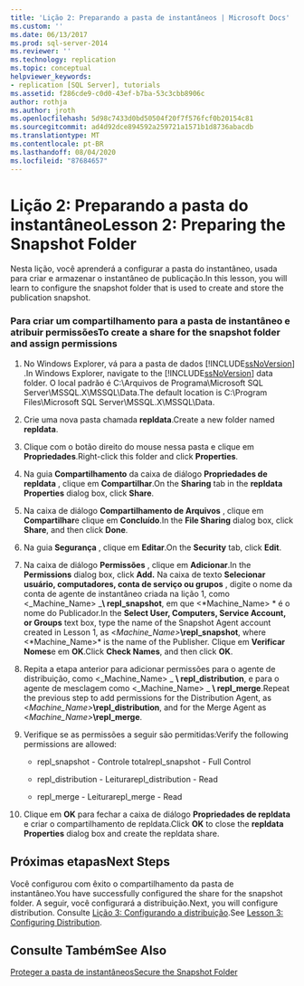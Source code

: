 ```yaml
---
title: 'Lição 2: Preparando a pasta de instantâneos | Microsoft Docs'
ms.custom: ''
ms.date: 06/13/2017
ms.prod: sql-server-2014
ms.reviewer: ''
ms.technology: replication
ms.topic: conceptual
helpviewer_keywords:
- replication [SQL Server], tutorials
ms.assetid: f286cde9-c0d0-43ef-b7ba-53c3cbb8906c
author: rothja
ms.author: jroth
ms.openlocfilehash: 5d98c7433d0bd50504f20f7f576fcf0b20154c81
ms.sourcegitcommit: ad4d92dce894592a259721a1571b1d8736abacdb
ms.translationtype: MT
ms.contentlocale: pt-BR
ms.lasthandoff: 08/04/2020
ms.locfileid: "87684657"
---
```

# <a name="lesson-2-preparing-the-snapshot-folder"></a><span data-ttu-id="7ab6c-102">Lição 2: Preparando a pasta do instantâneo</span><span class="sxs-lookup"><span data-stu-id="7ab6c-102">Lesson 2: Preparing the Snapshot Folder</span></span>
  <span data-ttu-id="7ab6c-103">Nesta lição, você aprenderá a configurar a pasta do instantâneo, usada para criar e armazenar o instantâneo de publicação.</span><span class="sxs-lookup"><span data-stu-id="7ab6c-103">In this lesson, you will learn to configure the snapshot folder that is used to create and store the publication snapshot.</span></span>  
  
### <a name="to-create-a-share-for-the-snapshot-folder-and-assign-permissions"></a><span data-ttu-id="7ab6c-104">Para criar um compartilhamento para a pasta de instantâneo e atribuir permissões</span><span class="sxs-lookup"><span data-stu-id="7ab6c-104">To create a share for the snapshot folder and assign permissions</span></span>  
  
1.  <span data-ttu-id="7ab6c-105">No Windows Explorer, vá para a pasta de dados [!INCLUDE[ssNoVersion](../../includes/ssnoversion-md.md)] .</span><span class="sxs-lookup"><span data-stu-id="7ab6c-105">In Windows Explorer, navigate to the [!INCLUDE[ssNoVersion](../../includes/ssnoversion-md.md)] data folder.</span></span> <span data-ttu-id="7ab6c-106">O local padrão é C:\Arquivos de Programa\Microsoft SQL Server\MSSQL.X\MSSQL\Data.</span><span class="sxs-lookup"><span data-stu-id="7ab6c-106">The default location is C:\Program Files\Microsoft SQL Server\MSSQL.X\MSSQL\Data.</span></span>  
  
2.  <span data-ttu-id="7ab6c-107">Crie uma nova pasta chamada **repldata**.</span><span class="sxs-lookup"><span data-stu-id="7ab6c-107">Create a new folder named **repldata**.</span></span>  
  
3.  <span data-ttu-id="7ab6c-108">Clique com o botão direito do mouse nessa pasta e clique em **Propriedades**.</span><span class="sxs-lookup"><span data-stu-id="7ab6c-108">Right-click this folder and click **Properties**.</span></span>  
  
4.  <span data-ttu-id="7ab6c-109">Na guia **Compartilhamento** da caixa de diálogo **Propriedades de repldata** , clique em **Compartilhar**.</span><span class="sxs-lookup"><span data-stu-id="7ab6c-109">On the **Sharing** tab in the **repldata Properties** dialog box, click **Share**.</span></span>  
  
5.  <span data-ttu-id="7ab6c-110">Na caixa de diálogo **Compartilhamento de Arquivos** , clique em **Compartilhar**e clique em **Concluído**.</span><span class="sxs-lookup"><span data-stu-id="7ab6c-110">In the **File Sharing** dialog box, click **Share**, and then click **Done**.</span></span>  
  
6.  <span data-ttu-id="7ab6c-111">Na guia **Segurança** , clique em **Editar**.</span><span class="sxs-lookup"><span data-stu-id="7ab6c-111">On the **Security** tab, click **Edit**.</span></span>  
  
7.  <span data-ttu-id="7ab6c-112">Na caixa de diálogo **Permissões** , clique em **Adicionar**.</span><span class="sxs-lookup"><span data-stu-id="7ab6c-112">In the **Permissions** dialog box, click **Add.**</span></span> <span data-ttu-id="7ab6c-113">Na caixa de texto **Selecionar usuário, computadores, conta de serviço ou grupos** , digite o nome da conta de agente de instantâneo criada na lição 1, como \<_Machine_Name> _**\ repl_snapshot**, em que \<*Machine_Name> \* é o nome do Publicador.</span><span class="sxs-lookup"><span data-stu-id="7ab6c-113">In the **Select User, Computers, Service Account, or Groups** text box, type the name of the Snapshot Agent account created in Lesson 1, as \<_Machine_Name>_**\repl_snapshot**, where \<*Machine_Name>\* is the name of the Publisher.</span></span> <span data-ttu-id="7ab6c-114">Clique em **Verificar Nomes**e em **OK**.</span><span class="sxs-lookup"><span data-stu-id="7ab6c-114">Click **Check Names**, and then click **OK**.</span></span>  
  
8.  <span data-ttu-id="7ab6c-115">Repita a etapa anterior para adicionar permissões para o agente de distribuição, como \<_Machine_Name> _ **\ repl_distribution**, e para o agente de mesclagem como \<_Machine_Name> _ **\ repl_merge**.</span><span class="sxs-lookup"><span data-stu-id="7ab6c-115">Repeat the previous step to add permissions for the Distribution Agent, as \<_Machine_Name>_**\repl_distribution**, and for the Merge Agent as \<_Machine_Name>_**\repl_merge**.</span></span>  
  
9. <span data-ttu-id="7ab6c-116">Verifique se as permissões a seguir são permitidas:</span><span class="sxs-lookup"><span data-stu-id="7ab6c-116">Verify the following permissions are allowed:</span></span>  
  
    -   <span data-ttu-id="7ab6c-117">repl_snapshot - Controle total</span><span class="sxs-lookup"><span data-stu-id="7ab6c-117">repl_snapshot - Full Control</span></span>  
  
    -   <span data-ttu-id="7ab6c-118">repl_distribution - Leitura</span><span class="sxs-lookup"><span data-stu-id="7ab6c-118">repl_distribution - Read</span></span>  
  
    -   <span data-ttu-id="7ab6c-119">repl_merge - Leitura</span><span class="sxs-lookup"><span data-stu-id="7ab6c-119">repl_merge - Read</span></span>  
  
10. <span data-ttu-id="7ab6c-120">Clique em **OK** para fechar a caixa de diálogo **Propriedades de repldata** e criar o compartilhamento de repldata.</span><span class="sxs-lookup"><span data-stu-id="7ab6c-120">Click **OK** to close the **repldata Properties** dialog box and create the repldata share.</span></span>  
  
## <a name="next-steps"></a><span data-ttu-id="7ab6c-121">Próximas etapas</span><span class="sxs-lookup"><span data-stu-id="7ab6c-121">Next Steps</span></span>  
 <span data-ttu-id="7ab6c-122">Você configurou com êxito o compartilhamento da pasta de instantâneo.</span><span class="sxs-lookup"><span data-stu-id="7ab6c-122">You have successfully configured the share for the snapshot folder.</span></span> <span data-ttu-id="7ab6c-123">A seguir, você configurará a distribuição.</span><span class="sxs-lookup"><span data-stu-id="7ab6c-123">Next, you will configure distribution.</span></span> <span data-ttu-id="7ab6c-124">Consulte [Lição 3: Configurando a distribuição](lesson-3-configuring-distribution.md).</span><span class="sxs-lookup"><span data-stu-id="7ab6c-124">See [Lesson 3: Configuring Distribution](lesson-3-configuring-distribution.md).</span></span>  
  
## <a name="see-also"></a><span data-ttu-id="7ab6c-125">Consulte Também</span><span class="sxs-lookup"><span data-stu-id="7ab6c-125">See Also</span></span>  
 [<span data-ttu-id="7ab6c-126">Proteger a pasta de instantâneos</span><span class="sxs-lookup"><span data-stu-id="7ab6c-126">Secure the Snapshot Folder</span></span>](security/secure-the-snapshot-folder.md)  
  
  
